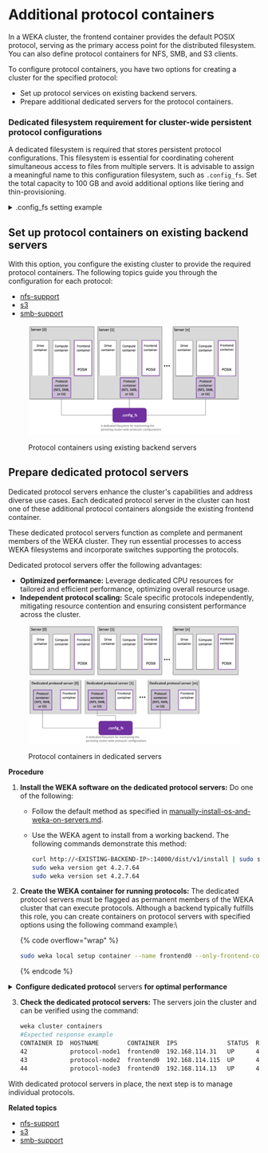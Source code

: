 # Additional protocol containers

In a WEKA cluster, the frontend container provides the default POSIX protocol, serving as the primary access point for the distributed filesystem. You can also define protocol containers for NFS, SMB, and S3 clients.

To configure protocol containers, you have two options for creating a cluster for the specified protocol:

* Set up protocol services on existing backend servers.
* Prepare additional dedicated servers for the protocol containers.

### Dedicated filesystem requirement for cluster-wide persistent protocol configurations

A dedicated filesystem is required that stores persistent protocol configurations. This filesystem is essential for coordinating coherent simultaneous access to files from multiple servers. It is advisable to assign a meaningful name to this configuration filesystem, such as `.config_fs`. Set the total capacity to 100 GB and avoid additional options like tiering and thin-provisioning.

<details>

<summary>.config_fs setting example</summary>

![](../.gitbook/assets/wmng\_config\_fs.png)

**Related topics**

[#add-a-filesystem-group](../weka-filesystems-and-object-stores/managing-filesystem-groups/managing-filesystem-groups.md#add-a-filesystem-group "mention") (a prerequisite for creating a filesystem using the GUI)

[#create-a-filesystem](../weka-filesystems-and-object-stores/managing-filesystems/managing-filesystems.md#create-a-filesystem "mention") (using the GUI)

[#create-a-filesystem](../weka-filesystems-and-object-stores/managing-filesystems/managing-filesystems-1.md#create-a-filesystem "mention") (using the CLI)

</details>

## **Set up protocol containers** on existing backend servers

With this option, you configure the existing cluster to provide the required protocol containers. The following topics guide you through the configuration for each protocol:

* [nfs-support](nfs-support/ "mention")
* [s3](s3/ "mention")
* [smb-support](smb-support/ "mention")

<figure><img src="../.gitbook/assets/protocols_on_existing_backends.png" alt=""><figcaption><p>Protocol containers using existing backend servers</p></figcaption></figure>

## **Prepare dedicated protocol servers**

Dedicated protocol servers enhance the cluster's capabilities and address diverse use cases. Each dedicated protocol server in the cluster can host one of these additional protocol containers alongside the existing frontend container.

These dedicated protocol servers function as complete and permanent members of the WEKA cluster. They run essential processes to access WEKA filesystems and incorporate switches supporting the protocols.

Dedicated protocol servers offer the following advantages:

* **Optimized performance:** Leverage dedicated CPU resources for tailored and efficient performance, optimizing overall resource usage.
* **Independent protocol scaling:** Scale specific protocols independently, mitigating resource contention and ensuring consistent performance across the cluster.

<figure><img src="../.gitbook/assets/protocols_on_dedicated_servers.png" alt=""><figcaption><p>Protocol containers in dedicated servers</p></figcaption></figure>

**Procedure**

1. **Install the WEKA software on the dedicated protocol servers:** Do one of the following:
   * Follow the default method as specified in [manually-install-os-and-weka-on-servers.md](../planning-and-installation/bare-metal/manually-install-os-and-weka-on-servers.md "mention").
   *   Use the WEKA agent to install from a working backend. The following commands  demonstrate this method:

       ```bash
       curl http://<EXISTING-BACKEND-IP>:14000/dist/v1/install | sudo sh   # Install the agent
       sudo weka version get 4.2.7.64                                      # Get the full software
       sudo weka version set 4.2.7.64                                      # Set a default version
       ```
2.  **Create the WEKA container for running protocols:** The dedicated protocol servers must be flagged as permanent members of the WEKA cluster that can execute protocols. Although a backend typically fulfills this role, you can create containers on protocol servers with specified options using the following command example:\


    {% code overflow="wrap" %}
    ```bash
    sudo weka local setup container --name frontend0 --only-frontend-cores --cores 1 --join-ips <EXISTING-BACKEND-IP> --allow-protocols true
    ```
    {% endcode %}

<details>

<summary><strong>Configure dedicated protocol</strong> servers <strong>for optimal performance</strong></summary>

The execution of the `setup` command results in the creation of a local container named `frontend0`, providing access to the WEKA filesystems. Similar to setting up a backend container, this command necessitates specifying parameters such as `cores` and `net` options.

While the example above illustrates using in-kernel UDP networking for simplicity, dedicated networking (DPDK) is strongly recommended for enhanced performance.

Specify the DPDK networking using a flag similar to `--net=eth1/192.168.114.XXX/24`. As with other DPDK interfaces in WEKA, an interface specified here is claimed by WEKA's DPDK implementation, making it unavailable to the Linux kernel for communication.

Ensure adequate network interfaces are available on your dedicated protocol servers, particularly if you intend to dedicate NICs to WEKA. This precaution ensures a smooth and optimized configuration aligning with WEKA's performance recommendations.

</details>

3.  **Check the dedicated protocol servers:** The servers join the cluster and can be verified using the command:

    ```bash
    weka cluster containers
    #Expected response example
    CONTAINER ID  HOSTNAME        CONTAINER  IPS              STATUS  RELEASE  FAILURE DOMAIN  CORES  MEMORY   LAST FAILURE  UPTIME
    42            protocol-node1  frontend0  192.168.114.31   UP      4.2.7.64 AUTO            1      1.47 GB                0:09:54h
    43            protocol-node2  frontend0  192.168.114.115  UP      4.2.7.64 AUTO            1      1.47 GB                0:09:08h
    44            protocol-node3  frontend0  192.168.114.13   UP      4.2.7.64 AUTO            1      1.47 GB                0:04:46h
    ```

With dedicated protocol servers in place, the next step is to manage individual protocols.

**Related topics**

* [nfs-support](nfs-support/ "mention")
* [s3](s3/ "mention")
* [smb-support](smb-support/ "mention")
